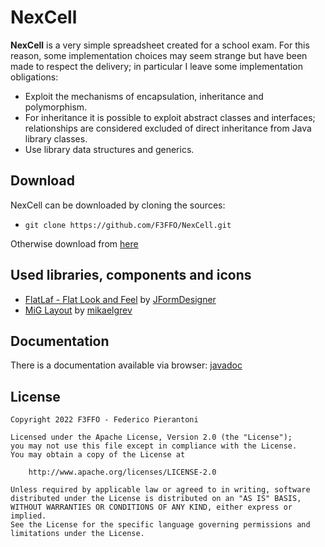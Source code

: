# NexCell

**NexCell** is a very simple spreadsheet created for a school exam.
For this reason, some implementation choices may seem strange but have been made to respect the delivery;
in particular I leave some implementation obligations:
- Exploit the mechanisms of encapsulation, inheritance and polymorphism.
- For inheritance it is possible to exploit abstract classes and interfaces; relationships are considered excluded of direct inheritance from Java library classes.
- Use library data structures and generics.

## Download
NexCell can be downloaded by cloning the sources:
- `git clone https://github.com/F3FFO/NexCell.git`

Otherwise download from [here](https://github.com/F3FFO/NexCell/archive/refs/heads/master.zip)

## Used libraries, components and icons
* [FlatLaf - Flat Look and Feel](https://github.com/JFormDesigner/FlatLaf) by [JFormDesigner](https://github.com/JFormDesigner)
* [MiG Layout](https://github.com/mikaelgrev/miglayout) by [mikaelgrev](https://github.com/mikaelgrev)

## Documentation
There is a documentation available via browser: [javadoc](https://github.com/F3FFO/NexCell/tree/master/out/javaDoc)

## License
```
Copyright 2022 F3FFO - Federico Pierantoni

Licensed under the Apache License, Version 2.0 (the "License");
you may not use this file except in compliance with the License.
You may obtain a copy of the License at

    http://www.apache.org/licenses/LICENSE-2.0

Unless required by applicable law or agreed to in writing, software
distributed under the License is distributed on an "AS IS" BASIS,
WITHOUT WARRANTIES OR CONDITIONS OF ANY KIND, either express or implied.
See the License for the specific language governing permissions and
limitations under the License.
```



